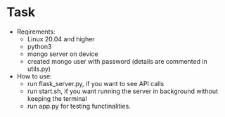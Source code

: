 # Task
* Reqirements:
  * Linux 20.04 and higher
  * python3
  * mongo server on device
  * created mongo user with password (details are commented in utils.py)
* How to use:
  * run flask_server.py, if you want to see API calls
  * run start.sh, if you want running the server in background without keeping the terminal
  * run app.py for testing functinalities.
